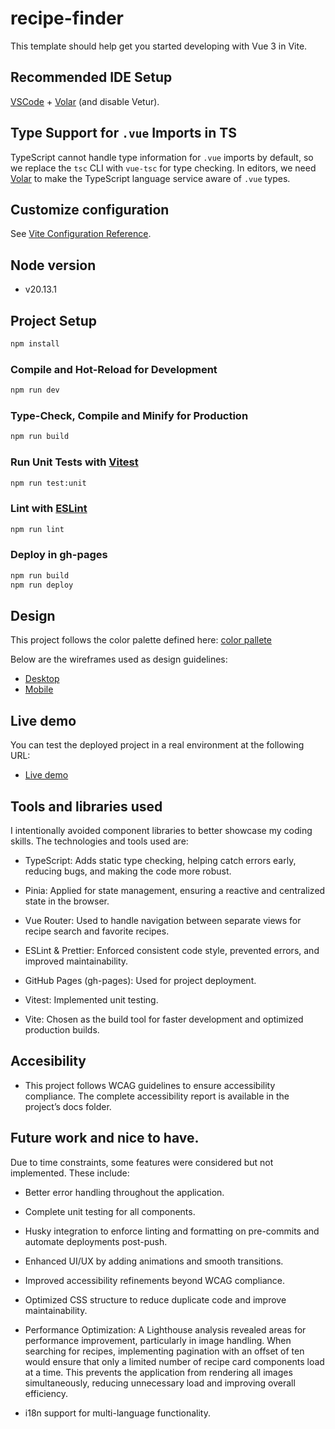 # recipe-finder

This template should help get you started developing with Vue 3 in Vite.

## Recommended IDE Setup

[VSCode](https://code.visualstudio.com/) + [Volar](https://marketplace.visualstudio.com/items?itemName=Vue.volar) (and disable Vetur).

## Type Support for `.vue` Imports in TS

TypeScript cannot handle type information for `.vue` imports by default, so we replace the `tsc` CLI with `vue-tsc` for type checking. In editors, we need [Volar](https://marketplace.visualstudio.com/items?itemName=Vue.volar) to make the TypeScript language service aware of `.vue` types.

## Customize configuration

See [Vite Configuration Reference](https://vite.dev/config/).

## Node version

- v20.13.1

## Project Setup

```sh
npm install
```

### Compile and Hot-Reload for Development

```sh
npm run dev
```

### Type-Check, Compile and Minify for Production

```sh
npm run build
```

### Run Unit Tests with [Vitest](https://vitest.dev/)

```sh
npm run test:unit
```

### Lint with [ESLint](https://eslint.org/)

```sh
npm run lint
```

### Deploy in gh-pages

```sh
npm run build
npm run deploy
```

## Design

This project follows the color palette defined here: [color pallete](https://huemint.com/website-3/#palette=fffdf8-fbd0ae-11006d-bfa1a3-549796-efd417)

Below are the wireframes used as design guidelines:

- [Desktop](https://wireframe.cc/UvymaX)
- [Mobile](https://wireframe.cc/u0Gt6x)

## Live demo

You can test the deployed project in a real environment at the following URL:

- [Live demo](https://marskubex.github.io/recipe-finder/#/)

## Tools and libraries used

I intentionally avoided component libraries to better showcase my coding skills. The technologies and tools used are:

- TypeScript: Adds static type checking, helping catch errors early, reducing bugs, and making the code more robust.

- Pinia: Applied for state management, ensuring a reactive and centralized state in the browser.

- Vue Router: Used to handle navigation between separate views for recipe search and favorite recipes.

- ESLint & Prettier: Enforced consistent code style, prevented errors, and improved maintainability.

- GitHub Pages (gh-pages): Used for project deployment.

- Vitest: Implemented unit testing.

- Vite: Chosen as the build tool for faster development and optimized production builds.

## Accesibility

- This project follows WCAG guidelines to ensure accessibility compliance. The complete accessibility report is available in the project’s docs folder.

## Future work and nice to have.

Due to time constraints, some features were considered but not implemented. These include:

- Better error handling throughout the application.

- Complete unit testing for all components.

- Husky integration to enforce linting and formatting on pre-commits and automate deployments post-push.

- Enhanced UI/UX by adding animations and smooth transitions.

- Improved accessibility refinements beyond WCAG compliance.

- Optimized CSS structure to reduce duplicate code and improve maintainability.

- Performance Optimization: A Lighthouse analysis revealed areas for performance improvement, particularly in image handling. When searching for recipes, implementing pagination with an offset of ten would ensure that only a limited number of recipe card components load at a time. This prevents the application from rendering all images simultaneously, reducing unnecessary load and improving overall efficiency.

- i18n support for multi-language functionality.
